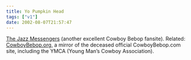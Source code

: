 ```yaml
---
title: Yo Pumpkin Head
tags: ["v1"]
date: 2002-08-07T21:57:47
---
```


[The Jazz Messengers][1] (another excellent Cowboy Bebop fansite). Related: [CowboyBebop.org][2], a mirror of the deceased official CowboyBebop.com site, including the YMCA (Young Man&#8217;s Cowboy Association).

[1]: http://www.jazzmess.com/ "Cowboy Bebop: The Jazz Messengers"
[2]: http://www.cowboybebop.org/ "CowboyBebop.org: Mirror of defunct CowboyBebop.com"
